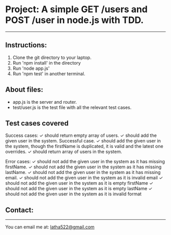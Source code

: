 # Project: A simple GET /users and POST /user in node.js with TDD.
---

## Instructions:
1. Clone the git directory to your laptop.
2. Run 'npm install' in the directory
3. Run 'node app.js'
5. Run 'npm test' in another terminal.

## About files:
* app.js is the server and router.
* test/user.js is the test file with all the relevant test cases.

## Test cases covered
Success cases:
    ✓ should return empty array of users.
    ✓ should add the given user in the system. Successful case.
    ✓ should add the given user in the system, though the firstName is duplicated, it is valid and the latest one overrides.
    ✓ should return array of users in the system.

Error cases:
    ✓ should not add the given user in the system as it has missing firstName.
    ✓ should not add the given user in the system as it has missing lastName.
    ✓ should not add the given user in the system as it has missing email.
    ✓ should not add the given user in the system as it is invalid email
    ✓ should not add the given user in the system as it is empty firstName
    ✓ should not add the given user in the system as it is empty lastName
    ✓ should not add the given user in the system as it is invalid format

## Contact:
---
You can email me at: latha522@gmail.com
